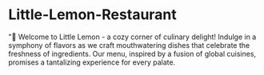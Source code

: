 # Little-Lemon-Restaurant
 "🍋 Welcome to Little Lemon - a cozy corner of culinary delight! Indulge in a symphony of flavors as we craft mouthwatering dishes that celebrate the freshness of ingredients. Our menu, inspired by a fusion of global cuisines, promises a tantalizing experience for every palate.

